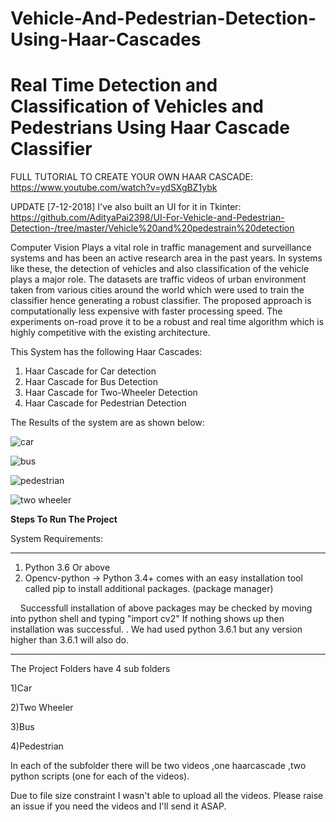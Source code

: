 # Vehicle-And-Pedestrian-Detection-Using-Haar-Cascades
<h1>Real Time Detection and Classification of Vehicles and Pedestrians Using Haar Cascade Classifier </h1>

FULL TUTORIAL TO CREATE YOUR OWN HAAR CASCADE: https://www.youtube.com/watch?v=ydSXgBZ1ybk

UPDATE [7-12-2018] I've also built an UI for it in Tkinter: https://github.com/AdityaPai2398/UI-For-Vehicle-and-Pedestrian-Detection-/tree/master/Vehicle%20and%20pedestrain%20detection


Computer Vision Plays a vital role in traffic management and surveillance systems and has been an active research area in the past years. In systems like these, the detection of vehicles and also classification of the vehicle plays a major role. The datasets are traffic videos of urban environment taken from various cities around the world which were used to train the classifier hence generating a robust classifier. The proposed approach is computationally less expensive with faster processing speed. The experiments on-road prove it to be a robust and real time algorithm which is highly competitive with the existing architecture.

This System has the following Haar Cascades:
1) Haar Cascade for Car detection
2) Haar Cascade for Bus Detection
3) Haar Cascade for Two-Wheeler Detection
4) Haar Cascade for Pedestrian Detection



The Results of the system are as shown below:

![car](https://user-images.githubusercontent.com/19201530/34076958-a52a5908-e31b-11e7-8350-38e583a13374.PNG)


![bus](https://user-images.githubusercontent.com/19201530/34076957-a4e07644-e31b-11e7-8c89-f7b208d42782.PNG)


![pedestrian](https://user-images.githubusercontent.com/19201530/34076959-a5720d52-e31b-11e7-8842-e25c4a3b9553.PNG)

![two wheeler](https://user-images.githubusercontent.com/19201530/34076961-a5ba531e-e31b-11e7-97f9-063c5e282bfd.PNG)

<b>Steps To Run The Project</b>

System Requirements:
____________________________________________________________________________________________________________________
1) Python 3.6 Or above
2) Opencv-python -> Python 3.4+ comes with an easy installation tool called pip to install additional packages. (package manager) 
      
     
Successfull installation of above packages may be checked by moving into python shell and typing "import cv2"
If nothing shows up then installation was successful.
.
We had used python 3.6.1 but any version higher than 3.6.1 will also do.


_______________________________________________________________________________________________________________________________


The Project Folders have 4 sub folders

1)Car 

2)Two Wheeler

3)Bus

4)Pedestrian 

In each of the subfolder there will be two videos ,one haarcascade ,two python scripts (one for each of the videos).

Due to file size constraint I wasn't able to upload all the videos.
Please raise an issue if you need the videos and I'll send it ASAP.
	 




